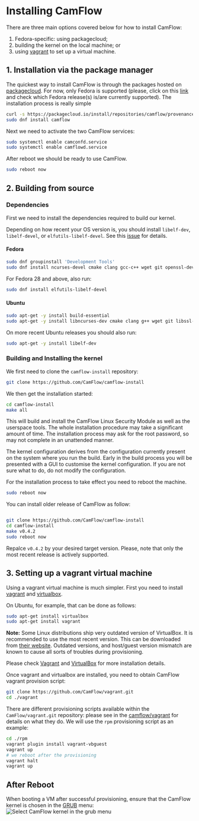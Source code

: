 # Installing CamFlow

There are three main options covered below for how to install CamFlow:
1. Fedora-specific: using packagecloud;
2. building the kernel on the local machine; or
3. using [vagrant](https://www.vagrantup.com/) to set up a virtual machine.

## 1. Installation via the package manager

The quickest way to install CamFlow is through the packages hosted on [packagecloud](https://packagecloud.io/camflow/provenance). For now, only Fedora is supported (please, click on this [link](https://packagecloud.io/camflow/provenance) and check which Fedora release(s) is/are currently supported). The installation process is really simple

``` BASH
curl -s https://packagecloud.io/install/repositories/camflow/provenance/script.rpm.sh | sudo bash
sudo dnf install camflow
```

Next we need to activate the two CamFlow services:

``` BASH
sudo systemctl enable camconfd.service
sudo systemctl enable camflowd.service
```

After reboot we should be ready to use CamFlow.

``` BASH
sudo reboot now
```

## 2. Building from source

### Dependencies

First we need to install the dependencies required to build our kernel.

Depending on how recent your OS version is, you should install `libelf-dev`, `libelf-devel`, or `elfutils-libelf-devel`.
See this [issue](https://github.com/CamFlow/documentation/issues/3) for details.

#### Fedora

``` BASH
sudo dnf groupinstall 'Development Tools'
sudo dnf install ncurses-devel cmake clang gcc-c++ wget git openssl-devel zlib patch mosquitto bison flex
```

For Fedora 28 and above, also run:

``` BASH
sudo dnf install elfutils-libelf-devel
```

#### Ubuntu

``` BASH
sudo apt-get -y install build-essential
sudo apt-get -y install libncurses-dev cmake clang g++ wget git libssl-dev bc nano patch mosquitto bison flex
```

On more recent Ubuntu releases you should also run:

``` BASH
sudo apt-get -y install libelf-dev
```

### Building and Installing the kernel

We first need to clone the `camflow-install` repository:

``` BASH
git clone https://github.com/CamFlow/camflow-install
```

We then get the installation started:
``` BASH
cd camflow-install
make all
```

This will build and install the CamFlow Linux Security Module as well as the userspace tools. The whole installation procedure may take a significant amount of time. The installation process may ask for the root password, so may not complete in an unattended manner.

The kernel configuration derives from the configuration currently present on the system where you run the build. Early in the build process you will be presented with a GUI to customise the kernel configuration. If you are not sure what to do, do not modify the configuration.

For the installation process to take effect you need to reboot the machine.

``` BASH
sudo reboot now
```

You can install older release of CamFlow as follow:

``` BASH

git clone https://github.com/CamFlow/camflow-install
cd camflow-install
make v0.4.2
sudo reboot now
```

Repalce `v0.4.2` by your desired target version.
Please, note that only the most recent release is actively supported.

## 3. Setting up a vagrant virtual machine

Using a vagrant virtual machine is much simpler. First you need to install [vagrant](https://www.vagrantup.com/docs/installation/) and [virtualbox](https://www.virtualbox.org/manual/ch02.html).

On Ubuntu, for example, that can be done as follows:
``` BASH
sudo apt-get install virtualbox
sudo apt-get install vagrant
```

**Note:** Some Linux distributions ship very outdated version of VirtualBox. It is recommended to use the most recent version. This can be downloaded from [their website](https://www.virtualbox.org/wiki/Downloads). Outdated versions, and host/guest version mismatch are known to cause all sorts of troubles during provisioning.

Please check [Vagrant](https://www.vagrantup.com/downloads.html) and [VirtualBox](https://www.virtualbox.org/wiki/Downloads) for more installation details.

Once vagrant and virtualbox are installed, you need to obtain CamFlow vagrant provision script:
``` BASH
git clone https://github.com/CamFlow/vagrant.git
cd ./vagrant
```

There are different provisioning scripts available within the `CamFlow/vagrant.git` repository: please see in the [camflow/vagrant](https://github.com/CamFlow/vagrant) for details on what they do. We will use the `rpm` provisioning script as an example:
``` BASH
cd ./rpm
vagrant plugin install vagrant-vbguest
vagrant up
# we reboot after the provisioning
vagrant halt
vagrant up
```

## After Reboot

When booting a VM after successful provisioning, ensure that the CamFlow kernel is chosen in the [GRUB](https://www.gnu.org/software/grub/) menu:
![Select CamFlow kernel in the grub menu](http://camflow.org/img/grub.png)
